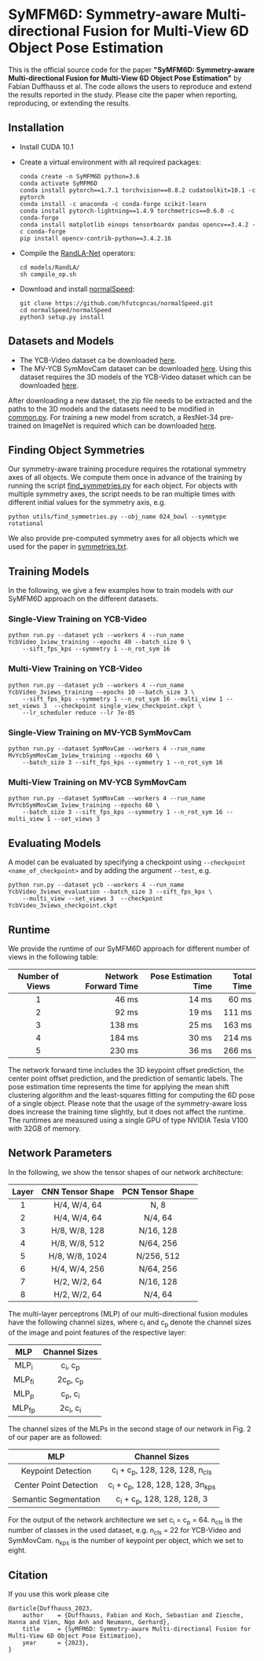 # SyMFM6D: Symmetry-aware Multi-directional Fusion for Multi-View 6D Object Pose Estimation

This is the official source code for the paper **"SyMFM6D: Symmetry-aware Multi-directional Fusion for Multi-View 
6D Object Pose Estimation"** by Fabian Duffhauss et al. 
The code allows the users to reproduce and extend the results reported in the study. 
Please cite the paper when reporting, reproducing, or extending the results.

## Installation
- Install CUDA 10.1
- Create a virtual environment with all required packages:
    ```shell script
    conda create -n SyMFM6D python=3.6
    conda activate SyMFM6D
    conda install pytorch==1.7.1 torchvision==0.8.2 cudatoolkit=10.1 -c pytorch
    conda install -c anaconda -c conda-forge scikit-learn
    conda install pytorch-lightning==1.4.9 torchmetrics==0.6.0 -c conda-forge
    conda install matplotlib einops tensorboardx pandas opencv==3.4.2 -c conda-forge
    pip install opencv-contrib-python==3.4.2.16
    ```

- Compile the [RandLA-Net](https://github.com/QingyongHu/RandLA-Net) operators:
    ```shell script
    cd models/RandLA/
    sh compile_op.sh
    ```

- Download and install [normalSpeed](https://github.com/hfutcgncas/normalSpeed):
    ```shell script
    git clone https://github.com/hfutcgncas/normalSpeed.git
    cd normalSpeed/normalSpeed
    python3 setup.py install
    ```

## Datasets and Models
- The YCB-Video dataset ca be downloaded 
[here](https://drive.google.com/file/d/1if4VoEXNx9W3XCn0Y7Fp15B4GpcYbyYi/view?usp=sharing).
- The MV-YCB SymMovCam dataset can be downloaded 
[here](https://drive.google.com/file/d/16p0keTKr_UQnu7wHS8AgFIFe1GGS1qet/view?usp=share_link). 
Using this dataset requires the 3D models of the YCB-Video dataset which can be downloaded
[here](https://drive.google.com/file/d/1gmcDD-5bkJfcMKLZb3zGgH_HUFbulQWu/view?usp=sharing).

After downloading a new dataset, the zip file needs to be extracted and the paths to the 3D models and the datasets
need to be modified in [common.py](common.py). For training a new model from scratch, 
a ResNet-34 pre-trained on ImageNet is required which can be downloaded 
[here](https://download.pytorch.org/models/resnet34-333f7ec4.pth). 


## Finding Object Symmetries
Our symmetry-aware training procedure requires the rotational symmetry axes of all objects. We compute them once in
advance of the training by running the script [find_symmetries.py](utils/find_symmetries.py) for each object. For
objects with multiple symmetry axes, the script needs to be ran multiple times with different initial values for the 
symmetry axis, e.g.
```shell script
python utils/find_symmetries.py --obj_name 024_bowl --symmtype rotational
```

We also provide pre-computed symmetry axes for all objects which we used for the paper in 
[symmetries.txt](datasets/ycb/dataset_config/symmetries.txt).


## Training Models

In the following, we give a few examples how to train models with our SyMFM6D approach on the different datasets.


### Single-View Training on YCB-Video
```shell script
python run.py --dataset ycb --workers 4 --run_name YcbVideo_1view_training --epochs 40 --batch_size 9 \
    --sift_fps_kps --symmetry 1 --n_rot_sym 16
```

### Multi-View Training on YCB-Video
```shell script
python run.py --dataset ycb --workers 4 --run_name YcbVideo_3views_training --epochs 10 --batch_size 3 \
    --sift_fps_kps --symmetry 1 --n_rot_sym 16 --multi_view 1 --set_views 3  --checkpoint single_view_checkpoint.ckpt \
    --lr_scheduler reduce --lr 7e-05
```

### Single-View Training on MV-YCB SymMovCam
```shell script
python run.py --dataset SymMovCam --workers 4 --run_name MvYcbSymMovCam_1view_training --epochs 60 \
    --batch_size 3 --sift_fps_kps --symmetry 1 --n_rot_sym 16
```

### Multi-View Training on MV-YCB SymMovCam
```shell script
python run.py --dataset SymMovCam --workers 4 --run_name MvYcbSymMovCam_1view_training --epochs 60 \
    --batch_size 3 --sift_fps_kps --symmetry 1 --n_rot_sym 16 --multi_view 1 --set_views 3
```


## Evaluating Models

A model can be evaluated by specifying a checkpoint using `--checkpoint <name_of_checkpoint>` and by adding the 
argument `--test`, e.g.
```shell script
python run.py --dataset ycb --workers 4 --run_name YcbVideo_3views_evaluation --batch_size 3 --sift_fps_kps \
    --multi_view --set_views 3  --checkpoint YcbVideo_3views_checkpoint.ckpt 
```


## Runtime

We provide the runtime of our SyMFM6D approach for different number of views 
in the following table:

| Number of Views | Network Forward Time | Pose Estimation Time | Total Time |
| :-------------: | -------------------: |--------------------: |----------: |
|       1         |         46 ms        |         14 ms        |    60 ms   |
|       2         |         92 ms        |         19 ms        |   111 ms   |
|       3         |        138 ms        |         25 ms        |   163 ms   |
|       4         |        184 ms        |         30 ms        |   214 ms   |
|       5         |        230 ms        |         36 ms        |   266 ms   |

The network forward time includes the 3D keypoint offset prediction, 
the center point offset prediction, and the prediction of semantic labels.
The pose estimation time represents the time for applying the mean shift clustering 
algorithm and the least-squares fitting for computing the 6D pose of a single object. 
Please note that the usage of the symmetry-aware loss does increase the training time 
slightly, but it does not affect the runtime. 
The runtimes are measured using a single GPU of type NVIDIA Tesla V100 with 32GB of memory.



## Network Parameters

In the following, we show the tensor shapes of our network architecture: 

| Layer | CNN Tensor Shape | PCN Tensor Shape | 
| :---: | :--------------: | :--------------: |       
|   1   |  H/4, W/4,   64  | N, 8             |
|   2   |  H/4, W/4,   64  | N/4, 64          |
|   3   |  H/8, W/8,  128  | N/16, 128        |
|   4   |  H/8, W/8,  512  | N/64, 256        | 
|   5   |  H/8, W/8, 1024  | N/256, 512       |
|   6   |  H/4, W/4,  256  | N/64, 256        |
|   7   |  H/2, W/2,   64  | N/16, 128        |
|   8   |  H/2, W/2,   64  | N/4, 64          |
 
The multi-layer perceptrons (MLP) of our multi-directional fusion modules 
have the following channel sizes, where c<sub>i</sub> and c<sub>p</sub> denote 
the channel sizes of the image and point features of the respective layer:

|       MLP       |         Channel Sizes         | 
| :-------------: | :---------------------------: |    
| MLP<sub>i</sub> |  c<sub>i</sub>, c<sub>p</sub> |
| MLP<sub>fi</sub>| 2c<sub>p</sub>, c<sub>p</sub> |
| MLP<sub>p</sub> |  c<sub>p</sub>, c<sub>i</sub> |
| MLP<sub>fp</sub>| 2c<sub>i</sub>, c<sub>i</sub> |
     
The channel sizes of the MLPs in the second stage of our network in Fig. 2 of our paper
are as followed:

|           MLP          |                         Channel Sizes                          | 
| :--------------------: | :------------------------------------------------------------: |    
| Keypoint Detection     | c<sub>i</sub> + c<sub>p</sub>, 128, 128, 128, n<sub>cls</sub>  |
| Center Point Detection | c<sub>i</sub> + c<sub>p</sub>, 128, 128, 128, 3n<sub>kps</sub> |
| Semantic Segmentation  | c<sub>i</sub> + c<sub>p</sub>, 128, 128, 128, 3                |

For the output of the network architecture we set c<sub>i</sub> = c<sub>p</sub> = 64. 
n<sub>cls</sub> is the number of classes in the used dataset, 
e.g. n<sub>cls</sub> = 22 for YCB-Video and SymMovCam.
n<sub>kps</sub> is the number of keypoint per object, which we set to eight.



## Citation
If you use this work please cite
```
@article{Duffhauss_2023,
    author    = {Duffhauss, Fabian and Koch, Sebastian and Ziesche, Hanna and Vien, Ngo Anh and Neumann, Gerhard},
    title     = {SyMFM6D: Symmetry-aware Multi-directional Fusion for Multi-View 6D Object Pose Estimation},
    year      = {2023},
}
```